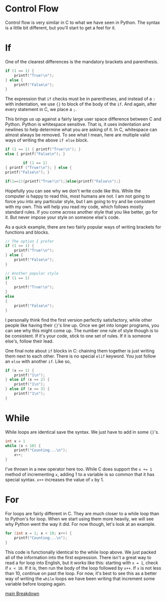 # Control Flow

Control flow is very similar in C to what we have seen in Python. The syntax is
a little bit different, but you'll start to get a feel for it.

# If

One of the clearest differences is the mandatory brackets and parenthesis.

```c
if (1 == 1) {
    printf("True!\n");
} else {
    printf("False\n");
}
```

The expression that `if` checks must be in parentheses, and instead of a `:`
with indentation, we use `{}` to block of the body of the `if`. And again,
after every statement in C, we place a `;`.

This brings us up against a fairly large user space difference between C and
Python. Python is whitespace sensitive. That is, it uses indentation and
newlines to help determine what you are asking of it. In C, whitespace can
almost always be removed. To see what I mean, here are multiple valid ways of
writing the above `if else` block.

```c
if (1 == 1) { printf("True!\n"); }
else { printf("False\n"); }

        if (1 == 1)
{ printf ("True!\n"); } else {
printf("False\n"); }

if(1==1){printf("True!\n");}else{printf("False\n");}
```

Hopefully you can see why we don't write code like this. While the computer is
happy to read this, most humans are not. I am not going to force you into any
particular style, but I am going to try and be consistent with my own. This
will help you read my code, which follows mostly standard rules. If you come
across another style that you like better, go for it. But never impose your
style on someone else's code.

As a quick example, there are two fairly popular ways of writing brackets for
functions and blocks.

```c
// The option I prefer
if (1 == 1) {
    printf("True!\n");
} else {
    printf("False\n");
}

// Another popular style
if (1 == 1)
{
    printf("True!\n");
}
else
{
    printf("False\n");
}
```

I personally think find the first version perfectly satisfactory, while other
people like having their `{}`'s line up. Once we get into longer programs, you
can see why this might come up. The number one rule of style though is to be
consistent. If it's your code, stick to one set of rules. If it is someone
else's, follow their lead.

One final note about `if` blocks in C: chaining them together is just writing
them next to each other. There is no special `elif` keyword. You just follow
an `else` with another `if`. Like so,

```c
if (x == 1) {
    printf("1\n");
} else if (x == 2) {
    printf("1\n");
} else if (x == 3) {
    printf("1\n");
}
```

# While

While loops are identical save the syntax. We just have to add in some `{}`'s.

```c
int x = 1
while (x < 10) {
    printf("Counting...\n");
    x++;
}
```

I've thrown in a new operator here too. While C does support the `x += 1`
method of incrementing `x`, adding 1 to a variable is so common that it has
special syntax. `x++` increases the value of `x` by 1.

# For

For loops are fairly different in C. They are much closer to a while loop than
to Python's for loop. When we start using them more heavily, we will see why
Python went the way it did. For now though, let's look at an example.

```c
for (int x = 1; x < 10; x++) {
    printf("Counting...\n");
}
```

This code is functionally identical to the while loop above. We just packed all
of the information into the first expression. There isn't a great way to read
a for loop into English, but it works like this: starting with `x = 1`, check
if `x < 10`. If it is, then run the body of the loop followed by `x++`. If `x`
is not less than 10, continue on past the loop. For now, it's best to see this
as a better way of writing the `while` loops we have been writing that
increment some variable before looping again.

[main Breakdown](3-main-breakdown.html)
